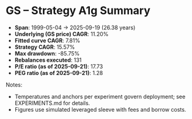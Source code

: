 # GS – Strategy A1g Summary

- **Span**: 1999-05-04 → 2025-09-19 (26.38 years)
- **Underlying (GS price) CAGR**: 11.20%
- **Fitted curve CAGR**: 7.81%
- **Strategy CAGR**: 15.57%
- **Max drawdown**: -85.75%
- **Rebalances executed**: 131
- **P/E ratio (as of 2025-09-21)**: 17.73
- **PEG ratio (as of 2025-09-21)**: 1.28

Notes:

- Temperatures and anchors per experiment govern deployment; see EXPERIMENTS.md for details.
- Figures use simulated leveraged sleeve with fees and borrow costs.


